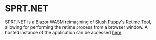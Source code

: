 # SPRT.NET
SPRT.NET is a Blazor WASM reimagining of [Slush Puppy's Retime Tool](https://github.com/Slush0Puppy/retime), allowing for performing the retime process from a browser window. A hosted instance of the application can be accessed [here](https://sykesjd.github.io/SPRT.NET/).
